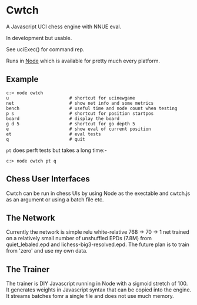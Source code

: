 # Cwtch

A Javascript UCI chess engine with NNUE eval.

In development but usable. 

See uciExec() for command rep.

Runs in [Node](https://nodejs.org/en) which is available for pretty much every platform.

## Example

```
c:> node cwtch
u                       # shortcut for ucinewgame
net                     # show net info and some metrics
bench                   # useful time and node count when testing
p s                     # shortcut for position startpos
board                   # display the board
g d 5                   # shortcut for go depth 5
e                       # show eval of current position 
et                      # eval tests
q                       # quit
```
`pt` does perft tests but takes a long time:-
```
c:> node cwtch pt q
```
## Chess User Interfaces

Cwtch can be run in chess UIs by using Node as the exectable and cwtch.js as an argument or using a batch file etc.

## The Network

Currently the network is simple relu white-relative 768 -> 70 -> 1 net trained on a relatively small number of unshuffled EPDs (7.8M) from quiet_lebaled.epd and lichess-big3-resolved.epd. The future plan is to train from 'zero' and use my own data.

## The Trainer

The trainer is DIY Javascript running in Node with a sigmoid stretch of 100.  It generates weights in Javascript syntax that can be copied into the engine. It streams batches fomr a single file and does not use much memory.





